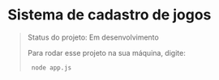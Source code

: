 <h1>Sistema de cadastro de jogos</h1>

> Status do projeto: Em desenvolvimento
> 
> Para rodar esse projeto na sua máquina, digite:
> ```
>  node app.js
>  ```
